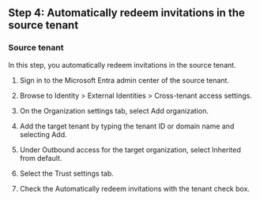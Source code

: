 ## Step 4: Automatically redeem invitations in the source tenant

### Source tenant

In this step, you automatically redeem invitations in the source tenant.

1. Sign in to the Microsoft Entra admin center of the source tenant.
2. Browse to Identity > External Identities > Cross-tenant access settings.
3. On the Organization settings tab, select Add organization.
4. Add the target tenant by typing the tenant ID or domain name and selecting Add.

5. Under Outbound access for the target organization, select Inherited from default.
6. Select the Trust settings tab.
7. Check the Automatically redeem invitations with the tenant <tenant> check box.